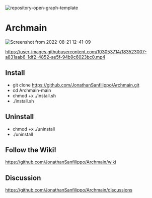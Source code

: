 ![repository-open-graph-template](https://user-images.githubusercontent.com/103053714/182978061-67c743fe-c4a8-4e90-b91c-7d0a0c719000.png)

# Archmain

![Screenshot from 2022-08-21 12-41-09](https://user-images.githubusercontent.com/103053714/185789291-15393242-d923-4f25-b39c-b4c99f0269e7.png)




https://user-images.githubusercontent.com/103053714/183523007-a831aab6-1df2-4852-ae5f-94b9c6023bc0.mp4




## Install

- git clone https://github.com/JonathanSanfilippo/Archmain.git
- cd Archmain-main
- chmod +x ./install.sh
- ./install.sh


## Uninstall
- chmod +x ./uninstall
- ./uninstall

## Follow the Wiki! 
https://github.com/JonathanSanfilippo/Archmain/wiki 

## Discussion
https://github.com/JonathanSanfilippo/Archmain/discussions





